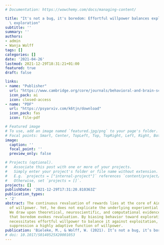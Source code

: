 ```yaml
---
# Documentation: https://wowchemy.com/docs/managing-content/

title: "It's not a bug, it's boredom: Effortful willpower balances exploitation and\
  \ exploration"
subtitle: ''
summary: ''
authors:
- admin
- Wanja Wolff
tags: []
categories: []
date: '2021-04-26'
lastmod: 2021-12-29T18:31:21+01:00
featured: true
draft: false

links:
- name: "Publisher"
  url: "https://www.cambridge.org/core/journals/behavioral-and-brain-sciences/article/abs/its-not-a-bug-its-boredom-effortful-willpower-balances-exploitation-and-exploration/3BD22469082A3BEE21B04C93707B3FF5"
  icon_pack: ai
  icon: closed-access
- name: "PDF"
  url: "https://psyarxiv.com/k6tjn/download"
  icon_pack: fas
  icon: file-pdf

# Featured image
# To use, add an image named `featured.jpg/png` to your page's folder.
# Focal points: Smart, Center, TopLeft, Top, TopRight, Left, Right, BottomLeft, Bottom, BottomRight.
image:
  caption: ''
  focal_point: ''
  preview_only: false

# Projects (optional).
#   Associate this post with one or more of your projects.
#   Simply enter your project's folder or file name without extension.
#   E.g. `projects = ["internal-project"]` references `content/project/deep-learning/index.md`.
#   Otherwise, set `projects = []`.
projects: []
publishDate: '2021-12-29T17:31:20.810363Z'
publication_types:
- '2'
abstract: The continuous revaluation of rewards lies at the core of Ainslie's account
  of willpower. Yet, he does not explicate the underlying experiential mechanisms.
  We draw upon theoretical, neuroscientific, and computational evidence to demonstrate
  that boredom evokes revaluation. By biasing behavior toward exploration, boredom
  necessitates effortful willpower to balance it against exploitation, thereby rendering
  suppression a highly adaptive function of willpower.
publication: 'Bieleke, M., & Wolff, W. (2021). It’s not a bug, it’s boredom: Effortful willpower balances exploitation and exploration. *Behavioral and Brain Sciences*, *44*, E33. https://doi.org/10.1017/S0140525X20001053'
# doi: 10.1017/S0140525X20001053
---
```

